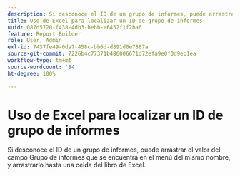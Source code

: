 ```yaml
---
description: Si desconoce el ID de un grupo de informes, puede arrastrar el valor del campo Grupo de informes que se encuentra en el menú del mismo nombre, y arrastrarlo hasta una celda del libro de Excel.
title: Uso de Excel para localizar un ID de grupo de informes
uuid: 087d5720-f438-4db3-bebb-e6452f1f2ba6
feature: Report Builder
role: User, Admin
exl-id: 7437fe49-0da7-458c-bb6d-d891d0e7887a
source-git-commit: 7226b4c77371b486006671d72efa9e0f0d9eb1ea
workflow-type: tm+mt
source-wordcount: '84'
ht-degree: 100%

---
```


# Uso de Excel para localizar un ID de grupo de informes

Si desconoce el ID de un grupo de informes, puede arrastrar el valor del campo Grupo de informes que se encuentra en el menú del mismo nombre, y arrastrarlo hasta una celda del libro de Excel.
